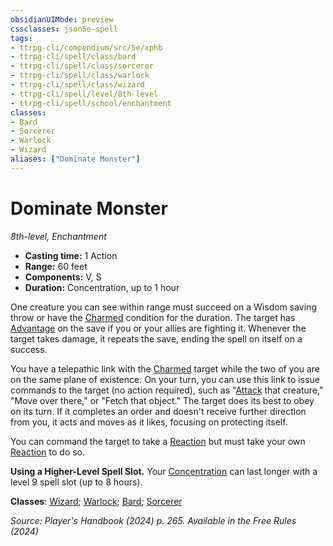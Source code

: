 ```yaml
---
obsidianUIMode: preview
cssclasses: json5e-spell
tags:
- ttrpg-cli/compendium/src/5e/xphb
- ttrpg-cli/spell/class/bard
- ttrpg-cli/spell/class/sorcerer
- ttrpg-cli/spell/class/warlock
- ttrpg-cli/spell/class/wizard
- ttrpg-cli/spell/level/8th-level
- ttrpg-cli/spell/school/enchantment
classes:
- Bard
- Sorcerer
- Warlock
- Wizard
aliases: ["Dominate Monster"]
---
```

# Dominate Monster
*8th-level, Enchantment*  


- **Casting time:** 1 Action
- **Range:** 60 feet
- **Components:** V, S
- **Duration:** Concentration, up to 1 hour

One creature you can see within range must succeed on a Wisdom saving throw or have the [Charmed](2-Mechanics/CLI/rules/conditions.md#Charmed) condition for the duration. The target has [Advantage](2-Mechanics/CLI/rules/variant-rules/advantage-xphb.md) on the save if you or your allies are fighting it. Whenever the target takes damage, it repeats the save, ending the spell on itself on a success.

You have a telepathic link with the [Charmed](2-Mechanics/CLI/rules/conditions.md#Charmed) target while the two of you are on the same plane of existence. On your turn, you can use this link to issue commands to the target (no action required), such as "[Attack](2-Mechanics/CLI/rules/actions.md#Attack) that creature," "Move over there," or "Fetch that object." The target does its best to obey on its turn. If it completes an order and doesn't receive further direction from you, it acts and moves as it likes, focusing on protecting itself.

You can command the target to take a [Reaction](2-Mechanics/CLI/rules/variant-rules/reaction-xphb.md) but must take your own [Reaction](2-Mechanics/CLI/rules/variant-rules/reaction-xphb.md) to do so.

**Using a Higher-Level Spell Slot.** Your [Concentration](2-Mechanics/CLI/rules/conditions.md#Concentration) can last longer with a level 9 spell slot (up to 8 hours).

**Classes**: [Wizard](2-Mechanics/CLI/lists/list-spells-classes-wizard.md); [Warlock](2-Mechanics/CLI/lists/list-spells-classes-warlock.md); [Bard](2-Mechanics/CLI/lists/list-spells-classes-bard.md); [Sorcerer](2-Mechanics/CLI/lists/list-spells-classes-sorcerer.md)

*Source: Player's Handbook (2024) p. 265. Available in the Free Rules (2024)*